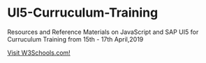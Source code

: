 # UI5-Curruculum-Training

Resources and Reference Materials on JavaScript and SAP UI5 for Curruculum Training from 15th - 17th April,2019

<a href="https://www.w3schools.com" target="_blank !important">Visit W3Schools.com!</a> 
  
